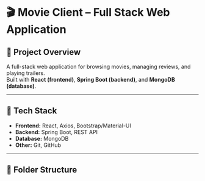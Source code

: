 # 🎬 Movie Client – Full Stack Web Application

## 📌 Project Overview
A full-stack web application for browsing movies, managing reviews, and playing trailers.  
Built with **React (frontend)**, **Spring Boot (backend)**, and **MongoDB (database)**.

---

## 🚀 Tech Stack
- **Frontend:** React, Axios, Bootstrap/Material-UI
- **Backend:** Spring Boot, REST API
- **Database:** MongoDB
- **Other:** Git, GitHub

---

## 📂 Folder Structure
